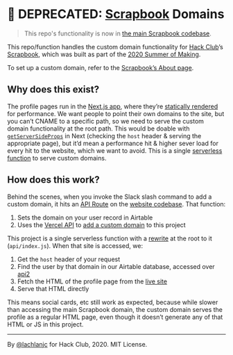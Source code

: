 # 🚨 DEPRECATED: [Scrapbook](https://scrapbook.hackclub.com/) Domains

> This repo's functionality is now in [the main Scrapbook codebase](https://github.com/hackclub/scrapbook).

This repo/function handles the custom domain functionality for [Hack Club](https://hackclub.com/)’s [Scrapbook](https://scrapbook.hackclub.com/), which was built as part of the [2020 Summer of Making](https://summer.hackclub.com/).

To set up a custom domain, refer to the [Scrapbook’s About page](https://scrapbook.hackclub.com/).

## Why does this exist?

The profile pages run in the [Next.js app](https://github.com/hackclub/scrapbook), where they’re [statically rendered](https://nextjs.org/docs/basic-features/data-fetching#getstaticprops-static-generation) for performance. We want people to point their own domains to the site, but you can’t CNAME to a specific path, so we need to serve the custom domain functionality at the root path. This would be doable with [`getServerSideProps`](https://nextjs.org/docs/basic-features/data-fetching#getserversideprops-server-side-rendering) in Next (checking the `host` header & serving the appropriate page), but it’d mean a performance hit & higher sever load for every hit to the website, which we want to avoid. This is a single [serverless function](https://vercel.com/docs/v2/serverless-functions/introduction) to serve custom domains.

## How does this work?

Behind the scenes, when you invoke the Slack slash command to add a custom domain, it hits an [API Route](https://nextjs.org/docs/api-routes/introduction) on the [website codebase](https://github.com/hackclub/scrapbook). That function:

1. Sets the domain on your user record in Airtable
2. Uses the [Vercel API](https://vercel.com/docs/api#getting-started/introduction) to [add a custom domain](https://vercel.com/docs/api#endpoints/projects/add-a-domain-to-a-project) to this project

This project is a single serverless function with a [rewrite](https://vercel.com/docs/configuration?query=rewrite#project/rewrites) at the root to it (`api/index.js`). When that site is accessed, we:

1. Get the `host` header of your request
2. Find the user by that domain in our Airtable database, accessed over [api2](https://github.com/hackclub/api2)
3. Fetch the HTML of the profile page from the [live site](https://scrapbook.hackclub.com/)
4. Serve that HTML directly

This means social cards, etc still work as expected, because while slower than accessing the main Scrapbook domain, the custom domain serves the profile as a regular HTML page, even though it doesn’t generate any of that HTML or JS in this project.

---

By [@lachlanjc](https://lachlanjc.com) for Hack Club, 2020. MIT License.
